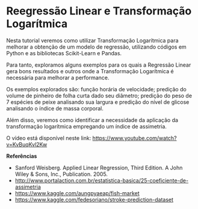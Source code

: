 # Reegressão Linear e Transformação Logarítmica

Nesta tutorial veremos como utilizar Transformação Logarítmica para melhorar a obtenção de um modelo de regressão, utilizando códigos em Python e as bibliotecas Scikit-Learn e Pandas.

Para tanto, exploramos alguns exemplos para os quais a Regressão Linear gera bons resultados e outros onde a Transformação Logarítmica é necessária para melhorar a performance.

Os exemplos explorados são: função horária de velocidade; predição do volume de pinheiro de folha curta dado seu diâmetro; predição do peso de 7 espécies de peixe analisando sua largura e predição do nível de glicose analisando o índice de massa corporal.

Além disso, veremos como identificar a necessidade da aplicação da transformação logarítmica empregando um índice de assimetria.

O vídeo está disponível neste link: https://www.youtube.com/watch?v=KvBuqKvl2Kw

**Referências**


*   Sanford Weisberg. Applied Linear Regression, Third Edition. A John Wiley & Sons, Inc., Publication. 2005.
* http://www.portalaction.com.br/estatistica-basica/25-coeficiente-de-assimetria
* https://www.kaggle.com/aungpyaeap/fish-market
*  https://www.kaggle.com/fedesoriano/stroke-prediction-dataset
